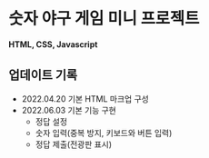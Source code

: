 # 숫자 야구 게임 미니 프로젝트

**HTML, CSS, Javascript**

## 업데이트 기록

- 2022.04.20 기본 HTML 마크업 구성
- 2022.06.03 기본 기능 구현
  - 정답 설정
  - 숫자 입력(중복 방지, 키보드와 버튼 입력)
  - 정답 제출(전광판 표시)
